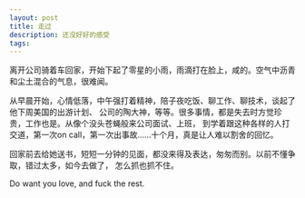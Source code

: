 ```yaml
---
layout: post
title: 走过
description: 还没好好的感受
tags:
---
```


离开公司骑着车回家，开始下起了零星的小雨，雨滴打在脸上，咸的。空气中沥青和尘土混合的气息，很难闻。

从早晨开始，心情低落，中午强打着精神，陪子夜吃饭、聊工作、聊技术，谈起了他下周美国的出游计划、
公司的陶大神，等等。很多事情，都是失去时方觉珍贵，工作也是。从像个没头苍蝇般来公司面试、上班，
到学着跟这种各样的人打交道，第一次on call，第一次出事故......十个月，真是让人难以割舍的回忆。

回家前去给她送书，短短一分钟的见面，都没来得及表达，匆匆而别。以前不懂争取，错过太多，如今去做了，
怎么抓也抓不住。

Do want you love, and fuck the rest.

